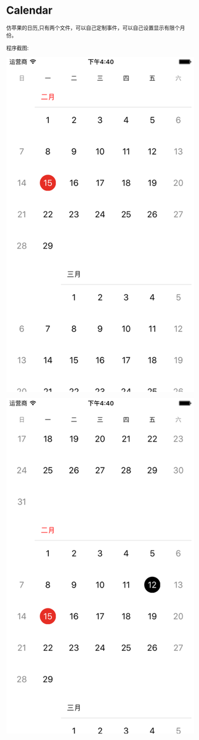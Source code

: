 # Calendar

仿苹果的日历,只有两个文件，可以自己定制事件，可以自己设置显示有限个月份。

程序截图:

![image{200*400}](https://raw.githubusercontent.com/DavidWanderer/Calendar/master/1.png)

![image](https://raw.githubusercontent.com/DavidWanderer/Calendar/master/2.png)
